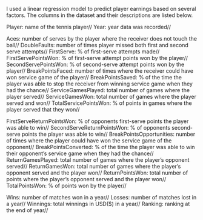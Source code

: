 I used a linear regression model to predict player earnings based on several factors. The columns in the dataset and their descriptions are listed below.

Player: name of the tennis player//
Year: year data was recorded//

Aces: number of serves by the player where the receiver does not touch the ball//
DoubleFaults: number of times player missed both first and second serve attempts//
FirstServe: % of first-serve attempts made//
FirstServePointsWon: % of first-serve attempt points won by the player//
SecondServePointsWon: % of second-serve attempt points won by the player//
BreakPointsFaced: number of times where the receiver could have won service game of the player//
BreakPointsSaved: % of the time the player was able to stop the receiver from winning service game when they had the chance//
ServiceGamesPlayed: total number of games where the player served//
ServiceGamesWon: total number of games where the player served and won//
TotalServicePointsWon: % of points in games where the player served that they won//

FirstServeReturnPointsWon: % of opponents first-serve points the player was able to win//
SecondServeReturnPointsWon: % of opponents second-serve points the player was able to win//
BreakPointsOpportunities: number of times where the player could have won the service game of the opponent//
BreakPointsConverted: % of the time the player was able to win their opponent’s service game when they had the chance//
ReturnGamesPlayed: total number of games where the player’s opponent served//
ReturnGamesWon: total number of games where the player’s opponent served and the player won//
ReturnPointsWon: total number of points where the player’s opponent served and the player won//
TotalPointsWon: % of points won by the player//

Wins: number of matches won in a year//
Losses: number of matches lost in a year//
Winnings: total winnings in USD($) in a year//
Ranking: ranking at the end of year//
